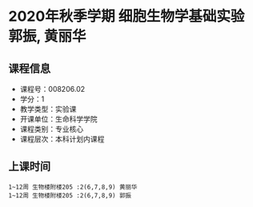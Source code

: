 # 2020年秋季学期 细胞生物学基础实验 郭振, 黄丽华






## 课程信息

- 课程号：008206.02
- 学分：1
- 教学类型：实验课
- 开课单位：生命科学学院
- 课程类别：专业核心
- 课程层次：本科计划内课程

## 上课时间

```
1~12周 生物楼附楼205 :2(6,7,8,9) 黄丽华
1~12周 生物楼附楼205 :2(6,7,8,9) 郭振
```

